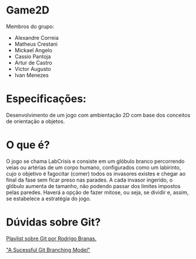 # Game2D

Membros do grupo:
- Alexandre Correia
- Matheus Crestani
- Mickael Angelo
- Cassio Pantoja
- Artur de Castro
- Victor Augusto
- Ivan Menezes

# Especificações:
  Desenvolvimento de um jogo com ambientação 2D com base dos conceitos de orientação a objetos.
  
# O que é?
  O jogo se chama LabCrisis e consiste em um glóbulo branco percorrendo veias ou artérias de um corpo humano, configurados como um labirinto, cujo o objetivo é fagocitar (comer) todos os invasores existes e chegar ao final da fase sem ficar preso nas parades. A cada invasor ingerido, o glóbulo aumenta de tamanho, não podendo passar dos limites impostos pelas paredes. Haverá a opção de fazer mitose, ou seja, se dividir e, assim, se estabelece a estratégia do jogo. 
  
# Dúvidas sobre Git?
  [Playlist sobre Git por Rodrigo Branas.](https://www.youtube.com/playlist?list=PLQCmSnNFVYnRdgxOC_ufH58NxlmM6VYd1)
  
  ["A Sucessful Git Branching Model"](http://nvie.com/posts/a-successful-git-branching-model/)
